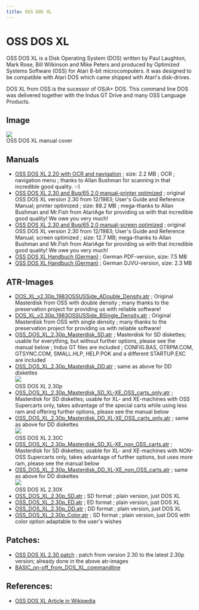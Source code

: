 ```yaml
---
title: OSS DOS XL
---
```

# OSS DOS XL  
  
OSS DOS XL is a Disk Operating System (DOS) written by Paul Laughton, Mark Rose, Bill Wilkinson and Mike Peters and produced by Optimized Systems Software (OSS) for Atari 8-bit microcomputers. It was designed to be compatible with Atari DOS which came shipped with Atari's disk-drives.  
  
DOS XL from OSS is the sucessor of OS/A+ DOS. This command line DOS was delivered together with the Indus GT Drive and many OSS Language Products.  
  
## Image  
![](attachments/DOS_XL_Cover.jpg)  
OSS DOS XL manual cover  
  
## Manuals  
- [OSS DOS XL 2.20 with OCR and navigation](attachments/DOS_XL_2_20_OSS-OCR.pdf) ; size: 2.2 MB ; OCR ; navigation menu ; thanks to Allan Bushman for scanning in that incredible good quality. :-)  
- [OSS DOS XL 2.30 and Bug/65 2.0 manual-printer optimized](http://data.atariwiki.org/DOC/OSS_DOS_XL_2.30_and_Bug-65_2.0-Manual-Print.pdf) ; original OSS DOS XL version 2.30 from 12/1983; User's Guide and Reference Manual; printer optimized ; size: 88.2 MB ; mega-thanks to Allan Bushman and Mr.Fish from AtariAge for providing us with that incredible good quality! We owe you very much!  
- [OSS DOS XL 2.30 and Bug/65 2.0 manual-screen optimized](http://data.atariwiki.org/DOC/OSS_DOS_XL_2.30_and_Bug-65_2.0-Manual-Screen.pdf) ; original OSS DOS XL version 2.30 from 12/1983; User's Guide and Reference Manual; screen optimized ; size: 12.7 MB; mega-thanks to Allan Bushman and Mr.Fish from AtariAge for providing us with that incredible good quality! We owe you very much!  
- [OSS DOS XL Handbuch (German)](attachments/dosxldt.pdf) ; German PDF-version, size: 7.5 MB  
- [OSS DOS XL Handbuch (German)](attachments/dosxldt.djvu) ; German DJVU-version, size: 2.3 MB  
  
## ATR-Images  
- [DOS_XL_v2.30p_1983OSSUSSide_ADouble_Density.atr](attachments/DOS_XL_v2.30p_1983OSSUSSide_ADouble_Density.atr) ; Original Masterdisk from OSS with double density ; many thanks to the preservation project for providing us with reliable software!  
- [DOS_XL_v2.30p_1983OSSUSSide_BSingle_Density.atr](attachments/DOS_XL_v2.30p_1983OSSUSSide_BSingle_Density.atr) ; Original Masterdisk from OSS with single density ; many thanks to the preservation project for providing us with reliable software!  
- [OSS_DOS_XL_2.30p_Masterdisk_SD.atr](attachments/OSS_DOS_XL_2.30p_Masterdisk_SD.atr) ; Masterdisk for SD diskettes; usable for everything, but without further options, please see the manual below ; Indus GT files are included ; CONFIG.BAS, GTRPM.COM, GTSYNC.COM, SMALL.HLP, HELP.POK and a different STARTUP.EXC are included  
- [OSS_DOS_XL_2.30p_Masterdisk_DD.atr](attachments/OSS_DOS_XL_2.30p_Masterdisk_DD.atr) ; same as above for DD diskettes  
![](attachments/p.jpg)  
OSS DOS XL 2.30p   
- [OSS_DOS_XL_2.30p_Masterdisk_SD_XL-XE_OSS_carts_only.atr](attachments/OSS_DOS_XL_2.30p_Masterdisk_SD_XL-XE_OSS_carts_only.atr) ; Masterdisk for SD diskettes; usable for XL- and XE-machines with OSS Supercarts only, takes advantage of the special carts while using less ram and offering further options, please see the manual below  
- [OSS_DOS_XL_2.30p_Masterdisk_DD_XL-XE_OSS_carts_only.atr](attachments/OSS_DOS_XL_2.30p_Masterdisk_DD_XL-XE_OSS_carts_only.atr) ; same as above for DD diskettes  
![](attachments/C.jpg)  
OSS DOS XL 2.30C   
- [OSS_DOS_XL_2.30p_Masterdisk_SD_XL-XE_non_OSS_carts.atr](attachments/OSS_DOS_XL_2.30p_Masterdisk_SD_XL-XE_non_OSS_carts.atr) ; Masterdisk for SD diskettes; usable for XL- and XE-machines with NON-OSS Supercarts only, takes advantage of further options, but uses more ram, please see the manual below  
- [OSS_DOS_XL_2.30p_Masterdisk_DD_XL-XE_non_OSS_carts.atr](attachments/OSS_DOS_XL_2.30p_Masterdisk_DD_XL-XE_non_OSS_carts.atr) ; same as above for DD diskettes  
![](attachments/X.jpg)  
OSS DOS XL 2.30X   
- [OSS_DOS_XL_2.30p_SD.atr](attachments/OSS_DOS_XL_2.30p_SD.atr) ; SD format ; plain version, just DOS XL  
- [OSS_DOS_XL_2.30p_ED.atr](attachments/OSS_DOS_XL_2.30p_ED.atr) ; ED format ; plain version, just DOS XL  
- [OSS_DOS_XL_2.30p_DD.atr](attachments/OSS_DOS_XL_2.30p_DD.atr) ; DD format ; plain version, just DOS XL  
- [OSS_DOS_XL_2.30p_Color.atr](attachments/OSS_DOS_XL_2.30p_Color.atr) ; SD format ; plain version, just DOS with color option adaptable to the user's wishes  
  
## Patches:  
- [OSS DOS XL 2.30 patch](../DOS_XL_2.30_patch/index.md) ; patch from version 2.30 to the latest 2.30p version; already done in the above atr-images  
- [BASIC_on-off_from_DOS_XL_commandline](../BASIC_on-off_from_DOS_XL_commandline/index.md)  
  
## References:  
- [OSS DOS XL Article in Wikipedia](http://en.wikipedia.org/wiki/DOS_XL)  
